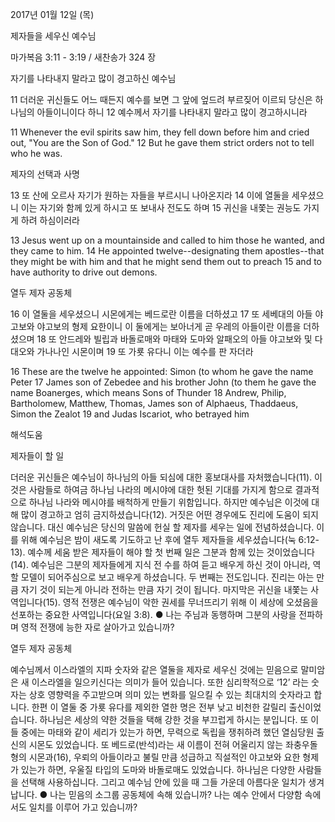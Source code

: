 2017년 01월 12일 (목)

제자들을 세우신 예수님



마가복음 3:11 - 3:19 / 새찬송가 324 장


자기를 나타내지 말라고 많이 경고하신 예수님

11 더러운 귀신들도 어느 때든지 예수를 보면 그 앞에 엎드려 부르짖어 이르되 당신은 하나님의 아들이니이다 하니 12 예수께서 자기를 나타내지 말라고 많이 경고하시니라

11 Whenever the evil spirits saw him, they fell down before him and cried out, "You are the Son of God." 12 But he gave them strict orders not to tell who he was.

제자의 선택과 사명

13 또 산에 오르사 자기가 원하는 자들을 부르시니 나아온지라 14 이에 열둘을 세우셨으니 이는 자기와 함께 있게 하시고 또 보내사 전도도 하며 15 귀신을 내쫓는 권능도 가지게 하려 하심이러라

13 Jesus went up on a mountainside and called to him those he wanted, and they came to him. 14 He appointed twelve--designating them apostles--that they might be with him and that he might send them out to preach 15 and to have authority to drive out demons.

열두 제자 공동체

16 이 열둘을 세우셨으니 시몬에게는 베드로란 이름을 더하셨고 17 또 세베대의 아들 야고보와 야고보의 형제 요한이니 이 둘에게는 보아너게 곧 우레의 아들이란 이름을 더하셨으며 18 또 안드레와 빌립과 바돌로매와 마태와 도마와 알패오의 아들 야고보와 및 다대오와 가나나인 시몬이며 19 또 가룟 유다니 이는 예수를 판 자더라

16 These are the twelve he appointed: Simon (to whom he gave the name Peter 17 James son of Zebedee and his brother John (to them he gave the name Boanerges, which means Sons of Thunder 18 Andrew, Philip, Bartholomew, Matthew, Thomas, James son of Alphaeus, Thaddaeus, Simon the Zealot 19 and Judas Iscariot, who betrayed him

해석도움





제자들이 할 일

더러운 귀신들은 예수님이 하나님의 아들 되심에 대한 홍보대사를 자처했습니다(11). 이것은 사람들로 하여금 하나님 나라의 메시야에 대한 헛된 기대를 가지게 함으로 결과적으로 하나님 나라와 메시야를 배척하게 만들기 위함입니다. 하지만 예수님은 이것에 대해 많이 경고하고 엄히 금지하셨습니다(12). 거짓은 어떤 경우에도 진리에 도움이 되지 않습니다. 대신 예수님은 당신의 말씀에 헌실 할 제자를 세우는 일에 전념하셨습니다. 이를 위해 예수님은 밤이 새도록 기도하고 난 후에 열두 제자들을 세우셨습니다(눅 6:12-13). 예수께 세움 받은 제자들이 해야 할 첫 번째 일은 그분과 함께 있는 것이었습니다(14). 예수님은 그분의 제자들에게 지식 전 수를 하여 듣고 배우게 하신 것이 아니라, 역할 모델이 되어주심으로 보고 배우게 하셨습니다. 두 번째는 전도입니다. 진리는 아는 만큼 자기 것이 되는게 아니라 전하는 만큼 자기 것이 됩니다. 마지막은 귀신을 내쫓는 사역입니다(15). 영적 전쟁은 예수님이 악한 권세를 무너뜨리기 위해 이 세상에 오셨음을 선포하는 중요한 사역입니다(요일 3:8).
● 나는 주님과 동행하며 그분의 사랑을 전파하며 영적 전쟁에 능한 자로 살아가고 있습니까?

열두 제자 공동체

예수님께서 이스라엘의 지파 숫자와 같은 열둘을 제자로 세우신 것에는 믿음으로 말미암은 새 이스라엘을 일으키신다는 의미가 들어 있습니다. 또한 심리학적으로 ‘12’ 라는 숫자는 상호 영향력을 주고받으며 의미 있는 변화를 일으킬 수 있는 최대치의 숫자라고 합니다. 한편 이 열둘 중 가룟 유다를 제외한 열한 명은 전부 낮고 비천한 갈릴리 출신이었습니다. 하나님은 세상의 약한 것들을 택해 강한 것을 부끄럽게 하시는 분입니다. 또 이들 중에는 마태와 같이 세리가 있는가 하면, 무력으로 독립을 쟁취하려 했던 열심당원 출신의 시몬도 있었습니다. 또 베드로(반석)라는 새 이름이 전혀 어울리지 않는 좌충우돌형의 시몬과(16), 우뢰의 아들이라고 불릴 만큼 성급하고 직설적인 야고보와 요한 형제가 있는가 하면, 우울질 타입의 도마와 바돌로매도 있었습니다. 하나님은 다양한 사람들을 선택해 사용하십니다. 그리고 예수님 안에 있을 때 그들 가운데 아름다운 일치가 생겨납니다.
● 나는 믿음의 소그룹 공동체에 속해 있습니까? 나는 예수 안에서 다양함 속에서도 일치를 이루어 가고 있습니까?